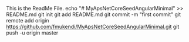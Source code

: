 
This is the ReadMe File. 
echo "# MyApsNetCoreSeedAngularMinimal" >> README.md
git init
git add README.md
git commit -m "first commit"
git remote add origin https://github.com/fmukendi/MyApsNetCoreSeedAngularMinimal.git
git push -u origin master